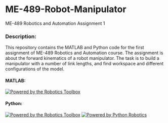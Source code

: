 # ME-489-Robot-Manipulator

ME-489 Robotics and Automation Assignment 1

### Description:

This repository contains the MATLAB and Python code for the first assignment of ME-489 Robotics and Automation course. The assignment is about the forward kinematics of a robot manipulator. The task is to build a manipulator with a number of link lengths, and find workspace and different configurations of the model.

#### MATLAB:

[![Powered by the Robotics Toolbox](https://raw.githubusercontent.com/petercorke/robotics-toolbox-python/master/.github/svg/rtb_powered.min.svg)](https://github.com/petercorke/robotics-toolbox-matlab)

#### Python:

[![Powered by the Robotics Toolbox](https://raw.githubusercontent.com/petercorke/robotics-toolbox-python/master/.github/svg/rtb_powered.min.svg)](https://github.com/petercorke/robotics-toolbox-python)
[![Powered by Python Robotics](https://raw.githubusercontent.com/petercorke/robotics-toolbox-python/master/.github/svg/pr_powered.min.svg)](https://github.com/petercorke/robotics-toolbox-python)
